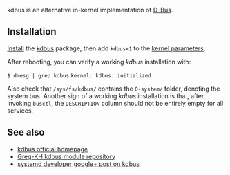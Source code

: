 kdbus is an alternative in-kernel implementation of [D-Bus](/index.php/D-Bus "D-Bus").

## Installation

[Install](/index.php/Install "Install") the [kdbus](https://aur.archlinux.org/packages/kdbus/) package, then add `kdbus=1` to the [kernel parameters](/index.php/Kernel_parameters "Kernel parameters").

After rebooting, you can verify a working *kdbus* installation with:

 `$ dmesg | grep kdbus`  `kernel: kdbus: initialized` 

Also check that `/sys/fs/kdbus/` contains the `0-system/` folder, denoting the system bus. Another sign of a working *kdbus* installation is that, after invoking `busctl`, the `DESCRIPTION` column should not be entirely empty for all services.

## See also

*   [kdbus official homepage](http://www.freedesktop.org/wiki/Software/systemd/kdbus/)
*   [Greg-KH kdbus module repository](https://github.com/gregkh/kdbus)
*   [systemd developer google+ post on kdbus](https://plus.google.com/u/0/+DavidHerrmann/posts/3wNuKCJeGJs)